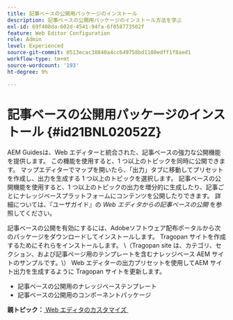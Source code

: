 ```yaml
---
title: 記事ベースの公開用パッケージのインストール
description: 記事ベースの公開用パッケージのインストール方法を学ぶ
exl-id: 69f408da-602d-4541-94fa-6f058773502f
feature: Web Editor Configuration
role: Admin
level: Experienced
source-git-commit: 0513ecac38840a4cc649758bd1180edff1f8aed1
workflow-type: tm+mt
source-wordcount: '193'
ht-degree: 0%

---
```


# 記事ベースの公開用パッケージのインストール {#id21BNL02052Z}

AEM Guidesは、Web エディターと統合された、記事ベースの強力な公開機能を提供します。 この機能を使用すると、1 つ以上のトピックを同時に公開できます。 マップエディターでマップを開いたら、「出力」タブに移動してプリセットを作成し、出力を生成する 1 つ以上のトピックを選択します。 記事ベースの公開機能を使用すると、1 つ以上のトピックの出力を増分的に生成したり、記事ごとにナレッジベースプラットフォームにコンテンツを公開したりできます。 詳細については、『ユーザガイド』の *Web エディタからの記事ベースの公開* を参照してください。

記事ベースの公開を有効にするには、Adobeソフトウェア配布ポータルから次のパッケージをダウンロードしてインストールします。 Tragopan サイトを作成するためにそれらをインストールします。 \（Tragopan site は、カテゴリ、セクション、および記事ページ用のテンプレートを含むナレッジベース AEM サイトのサンプルです。\） Web エディターの出力プリセットを使用してAEM サイト出力を生成するように Tragopan サイトを更新します。

- 記事ベースの公開用のナレッジベーステンプレート
- 記事ベースの公開用のコンポーネントパッケージ

**親トピック：**&#x200B;[&#x200B; Web エディタのカスタマイズ &#x200B;](conf-web-editor.md)

